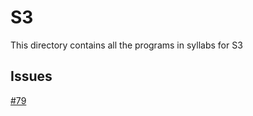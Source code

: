 # S3

This directory contains all the programs in syllabs for S3

## Issues

[#79](https://github.com/dscmbcet/hacktoberfest-2021/issues/79)